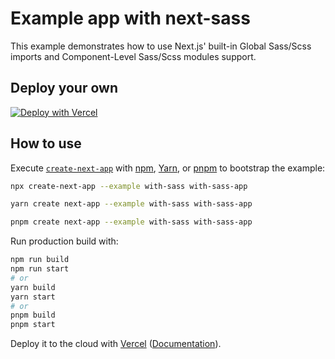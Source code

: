 # Example app with next-sass

This example demonstrates how to use Next.js' built-in Global Sass/Scss imports and Component-Level Sass/Scss modules support.

## Deploy your own

[![Deploy with Vercel](https://vercel.com/button)](https://vercel.com/new/clone?repository-url=https://github.com/vercel/next.js/tree/canary/examples/with-sass&project-name=with-sass&repository-name=with-sass)

## How to use

Execute [`create-next-app`](https://github.com/vercel/next.js/tree/canary/packages/create-next-app) with [npm](https://docs.npmjs.com/cli/init), [Yarn](https://yarnpkg.com/lang/en/docs/cli/create/), or [pnpm](https://pnpm.io) to bootstrap the example:

```bash
npx create-next-app --example with-sass with-sass-app
```

```bash
yarn create next-app --example with-sass with-sass-app
```

```bash
pnpm create next-app --example with-sass with-sass-app
```

Run production build with:

```bash
npm run build
npm run start
# or
yarn build
yarn start
# or
pnpm build
pnpm start
```

Deploy it to the cloud with [Vercel](https://vercel.com/new?utm_source=github&utm_medium=readme&utm_campaign=next-example) ([Documentation](https://nextjs.org/docs/deployment)).
